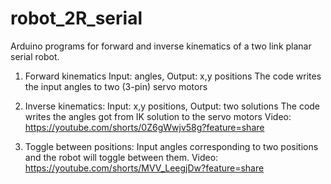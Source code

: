 # robot_2R_serial
Arduino programs for forward and inverse kinematics of a two link planar serial robot.

1) Forward kinematics
Input: angles, Output: x,y positions
The code writes the input angles to two (3-pin) servo motors

2) Inverse kinematics:
Input: x,y positions, Output: two solutions
The code writes the angles got from IK solution to the servo motors
Video:
https://youtube.com/shorts/0Z6gWwjv58g?feature=share

3) Toggle between positions:
Input angles corresponding to two positions and the robot will toggle
between them.
Video:
https://youtube.com/shorts/MVV_LeegjDw?feature=share
